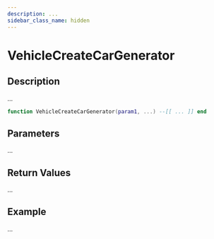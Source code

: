 ```yaml
---
description: ...
sidebar_class_name: hidden
---
```


# VehicleCreateCarGenerator

## Description

...

```lua
function VehicleCreateCarGenerator(param1, ...) --[[ ... ]] end
```

## Parameters

...

## Return Values

...

## Example

...

